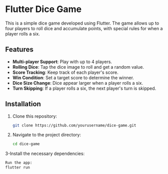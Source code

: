 # Flutter Dice Game

This is a simple dice game developed using Flutter. The game allows up to four players to roll dice and accumulate points, with special rules for when a player rolls a six.

## Features

- **Multi-player Support**: Play with up to 4 players.
- **Rolling Dice**: Tap the dice image to roll and get a random value.
- **Score Tracking**: Keep track of each player's score.
- **Win Condition**: Set a target score to determine the winner.
- **Dice Size Change**: Dice appear larger when a player rolls a six.
- **Turn Skipping**: If a player rolls a six, the next player's turn is skipped.

## Installation

1. Clone this repository:
   ```bash
   git clone https://github.com/yourusername/dice-game.git
2. Navigate to the project directory:
   ```bash
   cd dice-game
3-Install the necessary dependencies:
   ```bash
   Run the app:
   flutter run

